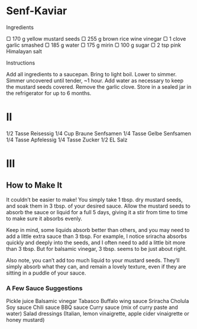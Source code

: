 # Senf-Kaviar
Ingredients

▢ 170 g yellow mustard seeds
▢ 255 g brown rice wine vinegar
▢ 1 clove garlic smashed
▢ 185 g water
▢ 175 g mirin
▢ 100 g sugar
▢ 2 tsp pink Himalayan salt

Instructions

Add all ingredients to a saucepan. Bring to light boil. Lower to simmer. Simmer uncovered until tender, ~1 hour. Add water as necessary to keep the mustard seeds covered.
Remove the garlic clove. Store in a sealed jar in the refrigerator for up to 6 months.

# II 
1/2 Tasse Reisessig
1/4 Cup Braune Senfsamen
1/4 Tasse Gelbe Senfsamen
1/4 Tasse Apfelessig
1/4 Tasse Zucker
1/2 EL Salz


# III
## How to Make It

It couldn’t be easier to make! You simply take 1 tbsp. dry mustard seeds, and soak them in 3 tbsp. of your desired sauce. Allow the mustard seeds to absorb the sauce or liquid for a full 5 days, giving it a stir from time to time to make sure it absorbs evenly.

Keep in mind, some liquids absorb better than others, and you may need to add a little extra sauce than 3 tbsp. For example, I notice sriracha absorbs quickly and deeply into the seeds, and I often need to add a little bit more than 3 tbsp. But for balsamic vinegar, 3 tbsp. seems to be just about right.

Also note, you can’t add too much liquid to your mustard seeds. They’ll simply absorb what they can, and remain a lovely texture, even if they are sitting in a puddle of your sauce.

### A Few Sauce Suggestions

Pickle juice
Balsamic vinegar
Tabasco
Buffalo wing sauce
Sriracha
Cholula
Soy sauce
Chili sauce
BBQ sauce
Curry sauce (mix of curry paste and water)
Salad dressings (Italian, lemon vinaigrette, apple cider vinaigrette or honey mustard)